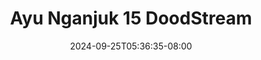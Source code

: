 --- 
title: "Ayu Nganjuk 15  DoodStream"
description: "nonton bokep Ayu Nganjuk 15  DoodStream twitter full baru"
date: 2024-09-25T05:36:35-08:00
file_code: "3wgv5lmt5pbs"
draft: false
cover: "4s57l8e1j1z4mifk.jpg"
tags: ["Ayu", "Nganjuk", "DoodStream"]
length: 1926
fld_id: "1483192"
foldername: "Ayu Nganjuk"
categories: ["Ayu Nganjuk"]
views: 0
---